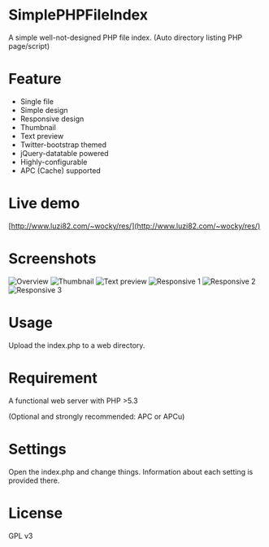 SimplePHPFileIndex
==================

A simple well-not-designed PHP file index. (Auto directory listing PHP page/script)

Feature
==================

* Single file
* Simple design
* Responsive design
* Thumbnail
* Text preview
* Twitter-bootstrap themed
* jQuery-datatable powered
* Highly-configurable
* APC (Cache) supported

Live demo
==================
[http://www.luzi82.com/~wocky/res/](http://www.luzi82.com/~wocky/res/)

Screenshots
==================

![Overview](https://i.imgur.com/AgzrFEJ.png "Overview")
![Thumbnail](https://i.imgur.com/F6CM6Qj.png "Thumbnail")
![Text preview](http://i.imgur.com/LFhZph7.png "Text preview")
![Responsive 1](https://i.imgur.com/UOlDq0a.png "Responsive 1")
![Responsive 2](https://i.imgur.com/9BBY8aY.png "Responsive 2")
![Responsive 3](https://i.imgur.com/xW9VnhD.png "Responsive 3")

Usage
==================

Upload the index.php to a web directory.

Requirement
==================

A functional web server with PHP >5.3

(Optional and strongly recommended: APC or APCu)

Settings
==================

Open the index.php and change things. Information about each setting is provided there.

License
==================

GPL v3
